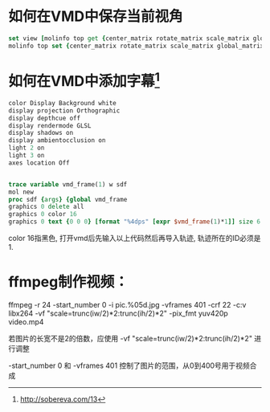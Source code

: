 # 如何在VMD中保存当前视角
```tcl
set view [molinfo top get {center_matrix rotate_matrix scale_matrix global_matrix}]
molinfo top set {center_matrix rotate_matrix scale_matrix global_matrix} $view
```

# 如何在VMD中添加字幕[^1]
```tcl
color Display Background white
display projection Orthographic
display depthcue off
display rendermode GLSL
display shadows on
display ambientocclusion on 
light 2 on
light 3 on
axes location Off


trace variable vmd_frame(1) w sdf
mol new
proc sdf {args} {global vmd_frame
graphics 0 delete all
graphics 0 color 16
graphics 0 text {0 0 0} [format "%4dps" [expr $vmd_frame(1)*1]] size 6 thickness 4}
```
color 16指黑色, 打开vmd后先输入以上代码然后再导入轨迹, 轨迹所在的ID必须是1. 

# ffmpeg制作视频：

ffmpeg -r 24 -start_number 0 -i pic.%05d.jpg -vframes 401 -crf 22 -c:v libx264 -vf "scale=trunc(iw/2)*2:trunc(ih/2)*2" -pix_fmt yuv420p  video.mp4

若图片的长宽不是2的倍数，应使用 -vf "scale=trunc(iw/2)*2:trunc(ih/2)*2" 进行调整

-start_number 0 和 -vframes 401 控制了图片的范围，从0到400号用于视频合成


[^1]:http://sobereva.com/13

